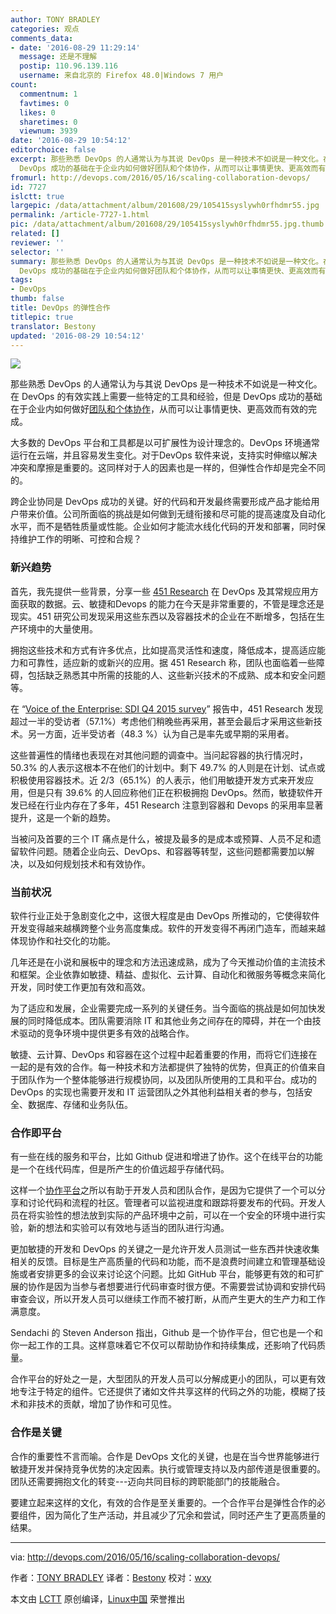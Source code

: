 ```yaml
---
author: TONY BRADLEY
categories: 观点
comments_data:
- date: '2016-08-29 11:29:14'
  message: 还是不理解
  postip: 110.96.139.116
  username: 来自北京的 Firefox 48.0|Windows 7 用户
count:
  commentnum: 1
  favtimes: 0
  likes: 0
  sharetimes: 0
  viewnum: 3939
date: '2016-08-29 10:54:12'
editorchoice: false
excerpt: 那些熟悉 DevOps 的人通常认为与其说 DevOps 是一种技术不如说是一种文化。在 DevOps 的有效实践上需要一些特定的工具和经验，但是
  DevOps 成功的基础在于企业内如何做好团队和个体协作，从而可以让事情更快、更高效而有效的完成。
fromurl: http://devops.com/2016/05/16/scaling-collaboration-devops/
id: 7727
islctt: true
largepic: /data/attachment/album/201608/29/105415syslywh0rfhdmr55.jpg
permalink: /article-7727-1.html
pic: /data/attachment/album/201608/29/105415syslywh0rfhdmr55.jpg.thumb.jpg
related: []
reviewer: ''
selector: ''
summary: 那些熟悉 DevOps 的人通常认为与其说 DevOps 是一种技术不如说是一种文化。在 DevOps 的有效实践上需要一些特定的工具和经验，但是
  DevOps 成功的基础在于企业内如何做好团队和个体协作，从而可以让事情更快、更高效而有效的完成。
tags:
- DevOps
thumb: false
title: DevOps 的弹性合作
titlepic: true
translator: Bestony
updated: '2016-08-29 10:54:12'
---
```


![](/data/attachment/album/201608/29/105415syslywh0rfhdmr55.jpg)


那些熟悉 DevOps 的人通常认为与其说 DevOps 是一种技术不如说是一种文化。在 DevOps 的有效实践上需要一些特定的工具和经验，但是 DevOps 成功的基础在于企业内如何做好[团队和个体协作](http://devops.com/2014/12/15/four-strategies-supporting-devops-collaboration/)，从而可以让事情更快、更高效而有效的完成。


大多数的 DevOps 平台和工具都是以可扩展性为设计理念的。DevOps 环境通常运行在云端，并且容易发生变化。对于DevOps 软件来说，支持实时伸缩以解决冲突和摩擦是重要的。这同样对于人的因素也是一样的，但弹性合作却是完全不同的。


跨企业协同是 DevOps 成功的关键。好的代码和开发最终需要形成产品才能给用户带来价值。公司所面临的挑战是如何做到无缝衔接和尽可能的提高速度及自动化水平，而不是牺牲质量或性能。企业如何才能流水线化代码的开发和部署，同时保持维护工作的明晰、可控和合规？


### 新兴趋势


首先，我先提供一些背景，分享一些 [451 Research](https://451research.com/) 在 DevOps 及其常规应用方面获取的数据。云、敏捷和Devops 的能力在今天是非常重要的，不管是理念还是现实。451 研究公司发现采用这些东西以及容器技术的企业在不断增多，包括在生产环境中的大量使用。


拥抱这些技术和方式有许多优点，比如提高灵活性和速度，降低成本，提高适应能力和可靠性，适应新的或新兴的应用。据 451 Research 称，团队也面临着一些障碍，包括缺乏熟悉其中所需的技能的人、这些新兴技术的不成熟、成本和安全问题等。


在 “[Voice of the Enterprise: SDI Q4 2015 survey](https://451research.com/)” 报告中，451 Research 发现超过一半的受访者（57.1%）考虑他们稍晚些再采用，甚至会最后才采用这些新技术。另一方面，近半受访者（48.3 %）认为自己是率先或早期的采用者。


这些普遍性的情绪也表现在对其他问题的调查中。当问起容器的执行情况时，50.3% 的人表示这根本不在他们的计划中。剩下 49.7% 的人则是在计划、试点或积极使用容器技术。近 2/3（65.1%）的人表示，他们用敏捷开发方式来开发应用，但是只有 39.6% 的人回应称他们正在积极拥抱 DevOps。然而，敏捷软件开发已经在行业内存在了多年，451 Research 注意到容器和 Devops 的采用率显著提升，这是一个新的趋势。


当被问及首要的三个 IT 痛点是什么，被提及最多的是成本或预算、人员不足和遗留软件问题。随着企业向云、DevOps、和容器等转型，这些问题都需要加以解决，以及如何规划技术和有效协作。


### 当前状况


软件行业正处于急剧变化之中，这很大程度是由 DevOps 所推动的，它使得软件开发变得越来越横跨整个业务高度集成。软件的开发变得不再闭门造车，而越来越体现协作和社交化的功能。


几年还是在小说和展板中的理念和方法迅速成熟，成为了今天推动价值的主流技术和框架。企业依靠如敏捷、精益、虚拟化、云计算、自动化和微服务等概念来简化开发，同时使工作更加有效和高效。


为了适应和发展，企业需要完成一系列的关键任务。当今面临的挑战是如何加快发展的同时降低成本。团队需要消除 IT 和其他业务之间存在的障碍，并在一个由技术驱动的竞争环境中提供更多有效的战略合作。


敏捷、云计算、DevOps 和容器在这个过程中起着重要的作用，而将它们连接在一起的是有效的合作。每一种技术和方法都提供了独特的优势，但真正的价值来自于团队作为一个整体能够进行规模协同，以及团队所使用的工具和平台。成功的 DevOps 的实现也需要开发和 IT 运营团队之外其他利益相关者的参与，包括安全、数据库、存储和业务队伍。


### 合作即平台


有一些在线的服务和平台，比如 Github 促进和增进了协作。这个在线平台的功能是一个在线代码库，但是所产生的价值远超乎存储代码。


这样一个[协作平台](http://devops.com/events/analytics-of-collaboration-on-github/)之所以有助于开发人员和团队合作，是因为它提供了一个可以分享和讨论代码和流程的社区。管理者可以监视进度和跟踪将要发布的代码。开发人员在将实验性的想法放到实际的产品环境中之前，可以在一个安全的环境中进行实验，新的想法和实验可以有效地与适当的团队进行沟通。


更加敏捷的开发和 DevOps 的关键之一是允许开发人员测试一些东西并快速收集相关的反馈。目标是生产高质量的代码和功能，而不是浪费时间建立和管理基础设施或者安排更多的会议来讨论这个问题。比如 GitHub 平台，能够更有效的和可扩展的协作是因为当参与者想要进行代码审查时很方便。不需要尝试协调和安排代码审查会议，所以开发人员可以继续工作而不被打断，从而产生更大的生产力和工作满意度。


Sendachi 的 Steven Anderson 指出，Github 是一个协作平台，但它也是一个和你一起工作的工具。这样意味着它不仅可以帮助协作和持续集成，还影响了代码质量。


合作平台的好处之一是，大型团队的开发人员可以分解成更小的团队，可以更有效地专注于特定的组件。它还提供了诸如文件共享这样的代码之外的功能，模糊了技术和非技术的贡献，增加了协作和可见性。


### 合作是关键


合作的重要性不言而喻。合作是 DevOps 文化的关键，也是在当今世界能够进行敏捷开发并保持竞争优势的决定因素。执行或管理支持以及内部传道是很重要的。团队还需要拥抱文化的转变---迈向共同目标的跨职能部门的技能融合。


要建立起来这样的文化，有效的合作是至关重要的。一个合作平台是弹性合作的必要组件，因为简化了生产活动，并且减少了冗余和尝试，同时还产生了更高质量的结果。




---


via: <http://devops.com/2016/05/16/scaling-collaboration-devops/>


作者：[TONY BRADLEY](http://devops.com/author/tonybsg/) 译者：[Bestony](https://github.com/Bestony) 校对：[wxy](https://github.com/wxy)


本文由 [LCTT](https://github.com/LCTT/TranslateProject) 原创编译，[Linux中国](https://linux.cn/) 荣誉推出
